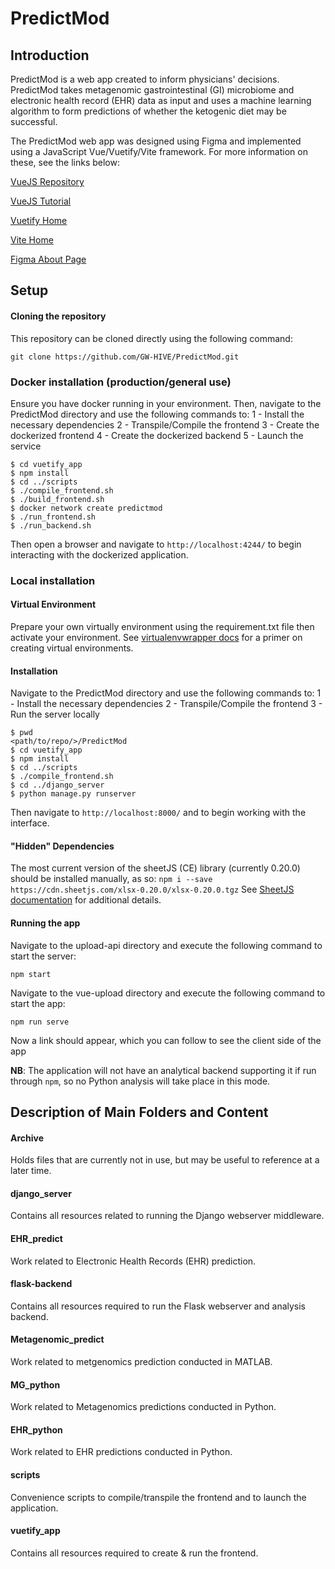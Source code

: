 # PredictMod
## Introduction
PredictMod is a web app created to inform physicians' decisions. PredictMod takes metagenomic gastrointestinal (GI) microbiome and electronic health record (EHR) data as input and uses a machine learning algorithm to form predictions of whether the ketogenic diet may be successful. 

The PredictMod web app was designed using Figma and implemented using a JavaScript Vue/Vuetify/Vite framework. For more information on these, see the links below:

[VueJS Repository](https://github.com/vuejs/core)

[VueJS Tutorial](https://code.visualstudio.com/docs/nodejs/vuejs-tutorial)

[Vuetify Home](https://vuetifyjs.com/en/)

[Vite Home](https://vitejs.dev/)

[Figma About Page](https://www.figma.com/about/)


## Setup
#### Cloning the repository
This repository can be cloned directly using the following command: 

```
git clone https://github.com/GW-HIVE/PredictMod.git
```

### Docker installation (production/general use)
Ensure you have docker running in your environment. Then, navigate to the PredictMod directory and use the following commands to:
1 - Install the necessary dependencies
2 - Transpile/Compile the frontend
3 - Create the dockerized frontend
4 - Create the dockerized backend
5 - Launch the service

```
$ cd vuetify_app
$ npm install
$ cd ../scripts
$ ./compile_frontend.sh
$ ./build_frontend.sh
$ docker network create predictmod
$ ./run_frontend.sh
$ ./run_backend.sh
```
Then open a browser and navigate to `http://localhost:4244/` to begin interacting with the dockerized application.
### Local installation

#### Virtual Environment
Prepare your own virtually environment using the requirement.txt file then activate your environment.
See [virtualenvwrapper docs](https://virtualenvwrapper.readthedocs.io/en/latest/) for a primer on creating virtual environments.

#### Installation
Navigate to the PredictMod directory and use the following commands to:
1 - Install the necessary dependencies
2 - Transpile/Compile the frontend
3 - Run the server locally
```
$ pwd
<path/to/repo/>/PredictMod
$ cd vuetify_app
$ npm install
$ cd ../scripts
$ ./compile_frontend.sh
$ cd ../django_server
$ python manage.py runserver
```
Then navigate to `http://localhost:8000/` and to begin working with the interface.

#### "Hidden" Dependencies
The most current version of the sheetJS (CE) library (currently 0.20.0) should be installed manually, as so:
`npm i --save https://cdn.sheetjs.com/xlsx-0.20.0/xlsx-0.20.0.tgz`
See [SheetJS documentation](https://docs.sheetjs.com/docs/getting-started/installation/nodejs) for additional details.

#### Running the app

Navigate to the upload-api directory and execute the following command to start the server:

```
npm start
```
Navigate to the vue-upload directory and execute the following command to start the app:
```
npm run serve
```
Now a link should appear, which you can follow to see the client side of the app

**NB**: The application will not have an analytical backend supporting it if run through `npm`, so no Python analysis will take place in this mode. 

## Description of Main Folders and Content

#### Archive
Holds files that are currently not in use, but may be useful to reference at a later time. 

#### django_server
Contains all resources related to running the Django webserver middleware.
#### EHR_predict
Work related to Electronic Health Records (EHR) prediction.

#### flask-backend
Contains all resources required to run the Flask webserver and analysis backend.

#### Metagenomic_predict 
Work related to metgenomics prediction conducted in MATLAB. 

#### MG_python
Work related to Metagenomics predictions conducted in Python. 

#### EHR_python
Work related to EHR predictions conducted in Python. 

#### scripts
Convenience scripts to compile/transpile the frontend and to launch the application.

#### vuetify_app
Contains all resources required to create & run the frontend.


